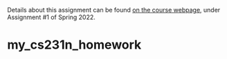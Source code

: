 Details about this assignment can be found [on the course webpage](http://cs231n.github.io/), under Assignment #1 of Spring 2022.
# my_cs231n_homework
